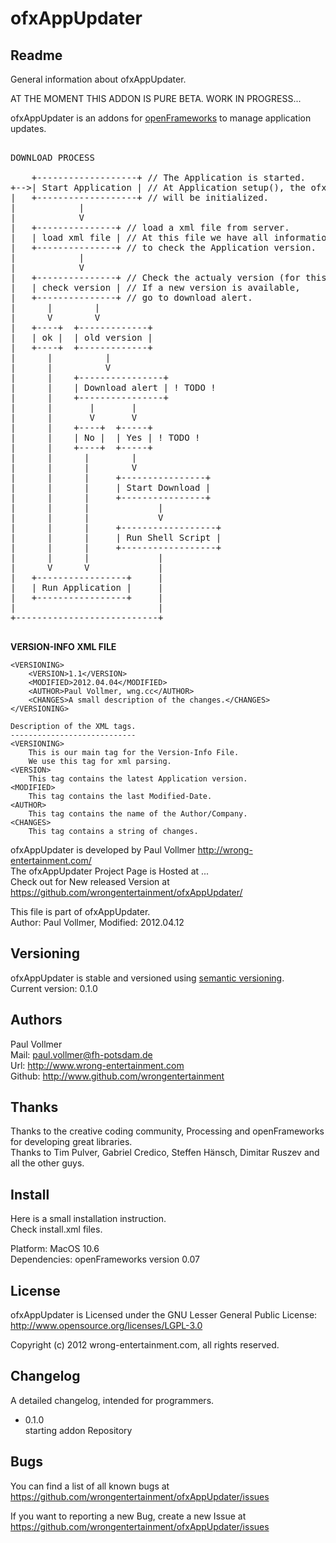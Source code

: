 # ofxAppUpdater


## Readme  
General information about ofxAppUpdater.  
  
AT THE MOMENT THIS ADDON IS PURE BETA. WORK IN PROGRESS...  
  
ofxAppUpdater is an addons for [openFrameworks](http://www.openframeworks.cc/) to manage application updates.    


<pre>
	
DOWNLOAD PROCESS
	
    +-------------------+ // The Application is started.
+-->| Start Application | // At Application setup(), the ofxUpdater
|   +-------------------+ // will be initialized.
|            |
|            V
|   +---------------+ // load a xml file from server.
|   | load xml file | // At this file we have all information
|   +---------------+ // to check the Application version.
|            |
|            V
|   +---------------+ // Check the actualy version (for this we read the loaded xml file).
|   | check version | // If a new version is available,
|   +---------------+ // go to download alert.
|      |        |
|      V        V
|   +----+  +-------------+
|   | ok |  | old version |
|   +----+  +-------------+
|      |          |
|      |          V
|      |    +----------------+
|      |    | Download alert | ! TODO !
|      |    +----------------+
|      |       |       |
|      |       V       V
|      |    +----+  +-----+
|      |    | No |  | Yes | ! TODO !
|      |    +----+  +-----+
|      |      |        |
|      |      |        V
|      |      |     +----------------+
|      |      |     | Start Download |
|      |      |     +----------------+
|      |      |             |
|      |      |             V
|      |      |     +------------------+
|      |      |     | Run Shell Script |
|      |      |     +------------------+
|      |      |             |
|      V      V             |
|   +-----------------+     |
|   | Run Application |     |
|   +-----------------+     |
|                           |
+---------------------------+

</pre>

**VERSION-INFO XML FILE**

	<VERSIONING>
		<VERSION>1.1</VERSION>
		<MODIFIED>2012.04.04</MODIFIED>
		<AUTHOR>Paul Vollmer, wng.cc</AUTHOR>
		<CHANGES>A small description of the changes.</CHANGES>
	</VERSIONING>
	
	Description of the XML tags.
	----------------------------
	<VERSIONING>
		This is our main tag for the Version-Info File.
		We use this tag for xml parsing.
	<VERSION>
		This tag contains the latest Application version.
	<MODIFIED>
		This tag contains the last Modified-Date.
	<AUTHOR>
		This tag contains the name of the Author/Company.
	<CHANGES>
		This tag contains a string of changes.


ofxAppUpdater is developed by Paul Vollmer http://wrong-entertainment.com/  
The ofxAppUpdater Project Page is Hosted at ...  
Check out for New released Version at https://github.com/wrongentertainment/ofxAppUpdater/  

This file is part of ofxAppUpdater.  
Author: Paul Vollmer, Modified: 2012.04.12  


## Versioning 
ofxAppUpdater is stable and versioned using [semantic versioning](http://semver.org/).  
Current version: 0.1.0  


## Authors
Paul Vollmer  
Mail: paul.vollmer@fh-potsdam.de  
Url: http://www.wrong-entertainment.com  
Github: http://www.github.com/wrongentertainment  


## Thanks
Thanks to the creative coding community, Processing and openFrameworks for developing great libraries.  
Thanks to Tim Pulver, Gabriel Credico, Steffen Hänsch, Dimitar Ruszev and all the other guys.  


## Install
Here is a small installation instruction.  
Check install.xml files.    

Platform:
MacOS 10.6  
Dependencies:
openFrameworks version 0.07  


## License 
ofxAppUpdater is Licensed under the GNU Lesser General Public License: http://www.opensource.org/licenses/LGPL-3.0  

Copyright (c) 2012 wrong-entertainment.com, all rights reserved.  


## Changelog
A detailed changelog, intended for programmers.  

- 0.1.0  
  starting addon Repository  


## Bugs  
You can find a list of all known bugs at  
https://github.com/wrongentertainment/ofxAppUpdater/issues  

If you want to reporting a new Bug, create a new Issue at  
https://github.com/wrongentertainment/ofxAppUpdater/issues  
